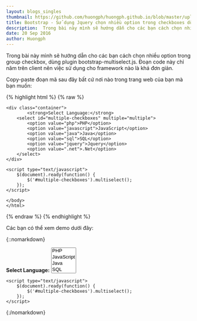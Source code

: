 ```yaml
---
layout: blogs_singles
thumbnail: https://github.com/huongph/huongph.github.io/blob/master/uploads/img/banner-embed-youtube.png?raw=true
title: Bootstrap - Sử dụng Jquery chọn nhiều option trong checkboxes dùng plugin bootstrap-multiselect.js
description:  Trong bài này mình sẽ hướng dẫn cho các bạn cách chọn nhiều option trong group checkbox, dùng plugin bootstrap-multiselect.js. Đoạn code này chỉ năm trên client nên việc sử dụng cho framework nào là khá đơn giản.
date: 20 Sep 2016
author: Huongph
---
```


Trong bài này mình sẽ hướng dẫn cho các bạn cách chọn nhiều option trong group checkbox, dùng plugin bootstrap-multiselect.js. Đoạn code này chỉ năm trên client nên việc sử dụng cho framework nào là khá đơn giản.

Copy-paste đoạn mã sau đây bất cứ nơi nào trong trang web của bạn mà bạn muốn:

{% highlight html %}
{% raw %}
    <html lang="en">
    <head>
      <title>Demo jquery mutilple select</title>
      <script src="http://ajax.googleapis.com/ajax/libs/jquery/1.9.1/jquery.js"></script>
      <link rel="stylesheet" href="https://maxcdn.bootstrapcdn.com/bootstrap/3.3.6/css/bootstrap.min.css">
      <script type="text/javascript" src="https://maxcdn.bootstrapcdn.com/bootstrap/3.3.6/js/bootstrap.min.js"></script>
      <script src="https://cdnjs.cloudflare.com/ajax/libs/bootstrap-multiselect/0.9.13/js/bootstrap-multiselect.js"></script>
      <link rel="stylesheet" href="https://cdnjs.cloudflare.com/ajax/libs/bootstrap-multiselect/0.9.13/css/bootstrap-multiselect.css">
    </head>
    <body>

    <div class="container">
            <strong>Select Language:</strong>
        <select id="multiple-checkboxes" multiple="multiple">
            <option value="php">PHP</option>
            <option value="javascript">JavaScript</option>
            <option value="java">Java</option>
            <option value="sql">SQL</option>
            <option value="jquery">Jquery</option>
            <option value=".net">.Net</option>
        </select>
    </div>

    <script type="text/javascript">
        $(document).ready(function() {
            $('#multiple-checkboxes').multiselect();
        });
    </script>

    </body>
    </html>
{% endraw %}
{% endhighlight %}

Các bạn có thể xem demo dưới đây: 



{::nomarkdown}
    <script src="https://ajax.googleapis.com/ajax/libs/jquery/1.9.1/jquery.js"></script>
    <link rel="stylesheet" href="https://maxcdn.bootstrapcdn.com/bootstrap/3.3.6/css/bootstrap.min.css">
    <script type="text/javascript" src="https://maxcdn.bootstrapcdn.com/bootstrap/3.3.6/js/bootstrap.min.js"></script>
    <script src="https://cdnjs.cloudflare.com/ajax/libs/bootstrap-multiselect/0.9.13/js/bootstrap-multiselect.js"></script>
    <link rel="stylesheet" href="https://cdnjs.cloudflare.com/ajax/libs/bootstrap-multiselect/0.9.13/css/bootstrap-multiselect.css">
    <div class="container">
            <strong>Select Language:</strong>
        <select id="multiple-checkboxes" multiple="multiple">
            <option value="php">PHP</option>
            <option value="javascript">JavaScript</option>
            <option value="java">Java</option>
            <option value="sql">SQL</option>
            <option value="jquery">Jquery</option>
            <option value=".net">.Net</option>
        </select>
    </div>

    <script type="text/javascript">
        $(document).ready(function() {
            $('#multiple-checkboxes').multiselect();
        });
    </script>
{:/nomarkdown}
